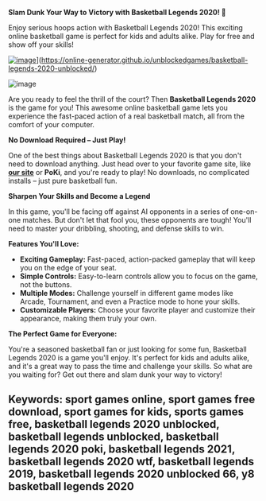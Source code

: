 **Slam Dunk Your Way to Victory with Basketball Legends 2020! 🏀**


Enjoy serious hoops action with Basketball Legends 2020! This exciting online basketball game is perfect for kids and adults alike. Play for free and show off your skills!



[![image](https://github.com/user-attachments/assets/bfabac21-bc2b-4b76-9b86-106bef6d183d)](https://online-[generator.github.io/unblockedgames/basketball-legends-2020-unblocked/)](https://online-generator.github.io/unblockedgames/basketball-legends-2020-unblocked/)

![image](https://github.com/user-attachments/assets/46b5c548-09e7-449e-aec9-4f010778ae68)

Are you ready to feel the thrill of the court? Then **Basketball Legends 2020** is the game for you! This awesome online basketball game lets you experience the fast-paced action of a real basketball match, all from the comfort of your computer. 

**No Download Required – Just Play!**

One of the best things about Basketball Legends 2020 is that you don't need to download anything. Just head over to your favorite game site, like **[our site](https://online-generator.github.io/unblockedgames/)** or **PoKi**, and you're ready to play! No downloads, no complicated installs – just pure basketball fun.

**Sharpen Your Skills and Become a Legend**

In this game, you'll be facing off against AI opponents in a series of one-on-one matches.  But don't let that fool you, these opponents are tough!  You'll need to master your dribbling, shooting, and defense skills to win.  

**Features You'll Love:**

* **Exciting Gameplay:**  Fast-paced, action-packed gameplay that will keep you on the edge of your seat.
* **Simple Controls:**  Easy-to-learn controls allow you to focus on the game, not the buttons.
* **Multiple Modes:**  Challenge yourself in different game modes like Arcade, Tournament, and even a Practice mode to hone your skills.
* **Customizable Players:**  Choose your favorite player and customize their appearance, making them truly your own. 

**The Perfect Game for Everyone:**

You're a seasoned basketball fan or just looking for some fun, Basketball Legends 2020 is a game you'll enjoy. It's perfect for kids and adults alike, and it's a great way to pass the time and challenge your skills.  So what are you waiting for?  Get out there and slam dunk your way to victory! 

## Keywords: sport games online, sport games free download, sport games for kids, sports games free, basketball legends 2020 unblocked, basketball legends unblocked, basketball legends 2020 poki, basketball legends 2021, basketball legends 2020 wtf, basketball legends 2019, basketball legends 2020 unblocked 66, y8 basketball legends 2020

